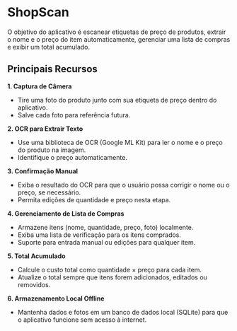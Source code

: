 # ShopScan

O objetivo do aplicativo é escanear etiquetas de preço de produtos, extrair o nome e o preço do item automaticamente, gerenciar uma lista de compras e exibir um total acumulado.

## Principais Recursos

**1. Captura de Câmera**

- Tire uma foto do produto junto com sua etiqueta de preço dentro do aplicativo.
- Salve cada foto para referência futura.

**2. OCR para Extrair Texto**

- Use uma biblioteca de OCR (Google ML Kit) para ler o nome e o preço do produto na imagem.
- Identifique o preço automaticamente.

**3. Confirmação Manual**

- Exiba o resultado do OCR para que o usuário possa corrigir o nome ou o preço, se necessário.
- Permita edições de quantidade e preço nesta etapa.

**4. Gerenciamento de Lista de Compras**

- Armazene itens (nome, quantidade, preço, foto) localmente.
- Exiba uma lista de verificação para os itens comprados.
- Suporte para entrada manual ou edições para qualquer item.

**5. Total Acumulado**

- Calcule o custo total como quantidade × preço para cada item.
- Atualize o total sempre que itens forem adicionados, editados ou removidos.

**6. Armazenamento Local Offline**

- Mantenha dados e fotos em um banco de dados local (SQLite) para que o aplicativo funcione sem acesso à internet.
